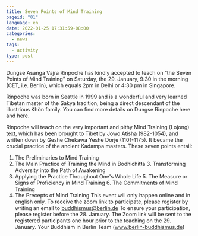 ```yaml
---
title: Seven Points of Mind Training
pageid: "01"
language: en
date: 2022-01-25 17:31:59-08:00
categories:
  - news
tags:
  - activity
type: post
---
```

Dungse Asanga Vajra Rinpoche has kindly accepted to teach on “the Seven Points of Mind Training” on Saturday, the 29. January, 9:30 in the morning (CET, i.e. Berlin), which equals 2pm in Delhi or 4:30 pm in Singapore.

Rinpoche was born in Seattle in 1999 and is a wonderful and very learned Tibetan master of the Sakya tradition, being a direct descendant of the illustrious Khön family. You can find more details on Dungse Rinpoche here and here.

Rinpoche will teach on the very important and pithy Mind Training (Lojong) text, which has been brought to Tibet by Jowo Atisha (982-1054), and written down by Geshe Chekawa Yeshe Dorje (1101-1175). It became the crucial practice of the ancient Kadampa masters. These seven points entail:

1. The Preliminaries to Mind Training
2. The Main Practice of Training the Mind in Bodhichitta 3. Transforming Adversity into the Path of Awakening
4. Applying the Practice Throughout One's Whole Life 5. The Measure or Signs of Proficiency in Mind Training 6. The Commitments of Mind Training
7. The Precepts of Mind Training
This event will only happen online and in english only.
To receive the zoom link to participate, please register by writing an email to buddhismus@berlin.de
To ensure your participation, please register before the 28. January. The Zoom link will be sent to the registered participants one hour prior to the teaching on the 29. January.
Your Buddhism in Berlin Team (www.berlin-buddhismus.de)